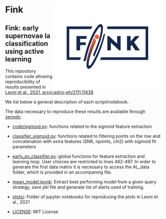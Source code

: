 # <img align="right" src="docs/images/Fink_PrimaryLogo_WEB.png" width="350"> Fink

## Fink: early supernovae Ia classification using active learning

This repository contains code allowing reproducibility of results presented in [Leoni et al., 2021, arxvi:astro-ph/2111.11438](https://arxiv.org/abs/2111.11438)

We list below a general description of each script/notebook. 

The data necessary to reproduce these results are available through [zenodo](https://zenodo.org/record/5645609#.YcD3przMJNg).

- [code/sigmoid.py](https://github.com/emilleishida/fink_sn_activelearning/blob/master/code/sigmoid.py): 
    functions related to the sigmoid feature extraction
    
- [classifier_sigmoid.py](https://github.com/emilleishida/fink_sn_activelearning/blob/master/code/classifier_sigmoid.py): 
    functions related to filtering points on the rise and concatenation with extra features (SNR, npoints, chi2) with sigmoid fit parameters

- [early_sn_classifier.py](https://github.com/emilleishida/fink_sn_activelearning/blob/master/code/early_sn_classifier.py):
    global functions for feature extraction and learning loop. 
    User choices are restricted to lines 462-497.
    In order to generate the first data matrix it is necessary to access the AL_data folder, which is provided in an accompaning file.
    
- [mean_model.ipynb](https://github.com/emilleishida/fink_sn_activelearning/blob/master/code/mean_model.ipynb):
    Extract best performing model from a given query strategy, save pkl file and generate list of alerts used of training.
    
- [plots/](https://github.com/emilleishida/fink_sn_activelearning/tree/master/code/plots):
    Folder of jupyter notebooks for reproducing the plots in Leoni et al., 2021
    
- [LICENSE]():
    MIT License